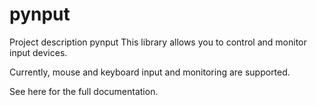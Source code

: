 # pynput

Project description
pynput
This library allows you to control and monitor input devices.

Currently, mouse and keyboard input and monitoring are supported.

See <a url = 'https://pynput.readthedocs.io/en/latest/' target = '_blank'> here </a >for the full documentation.
